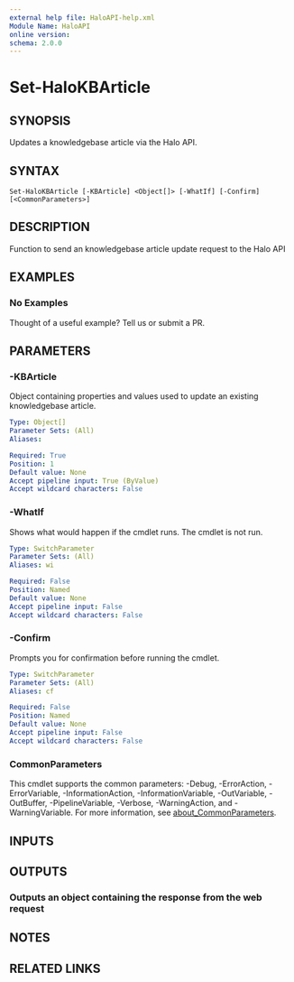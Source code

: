 ```yaml
---
external help file: HaloAPI-help.xml
Module Name: HaloAPI
online version:
schema: 2.0.0
---
```


# Set-HaloKBArticle

## SYNOPSIS

Updates a knowledgebase article via the Halo API.

## SYNTAX

```
Set-HaloKBArticle [-KBArticle] <Object[]> [-WhatIf] [-Confirm] [<CommonParameters>]
```

## DESCRIPTION

Function to send an knowledgebase article update request to the Halo API

## EXAMPLES

### No Examples

Thought of a useful example? Tell us or submit a PR.

## PARAMETERS

### -KBArticle

Object containing properties and values used to update an existing knowledgebase article.

```yaml
Type: Object[]
Parameter Sets: (All)
Aliases:

Required: True
Position: 1
Default value: None
Accept pipeline input: True (ByValue)
Accept wildcard characters: False
```

### -WhatIf

Shows what would happen if the cmdlet runs. The cmdlet is not run.

```yaml
Type: SwitchParameter
Parameter Sets: (All)
Aliases: wi

Required: False
Position: Named
Default value: None
Accept pipeline input: False
Accept wildcard characters: False
```

### -Confirm

Prompts you for confirmation before running the cmdlet.

```yaml
Type: SwitchParameter
Parameter Sets: (All)
Aliases: cf

Required: False
Position: Named
Default value: None
Accept pipeline input: False
Accept wildcard characters: False
```

### CommonParameters
This cmdlet supports the common parameters: -Debug, -ErrorAction, -ErrorVariable, -InformationAction, -InformationVariable, -OutVariable, -OutBuffer, -PipelineVariable, -Verbose, -WarningAction, and -WarningVariable. For more information, see [about_CommonParameters](http://go.microsoft.com/fwlink/?LinkID=113216).

## INPUTS

## OUTPUTS

### Outputs an object containing the response from the web request

## NOTES

## RELATED LINKS
